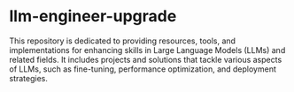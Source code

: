 # llm-engineer-upgrade
This repository is dedicated to providing resources, tools, and implementations for enhancing skills in Large Language Models (LLMs) and related fields. It includes projects and solutions that tackle various aspects of LLMs, such as fine-tuning, performance optimization, and deployment strategies.
